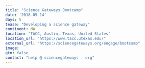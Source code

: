 ```yaml
---
title: "Science Gateways Bootcamp"
date: '2018-05-14'
days: 5
tease: "Developing a science gateway"
continent: NA
location: "TACC, Austin, Texas, United States"
location_url: "https://www.tacc.utexas.edu/"
external_url: "https://sciencegateways.org/engage/bootcamp"
image: 
gtn: false
contact: "help @ sciencegateways . org"
---
```

